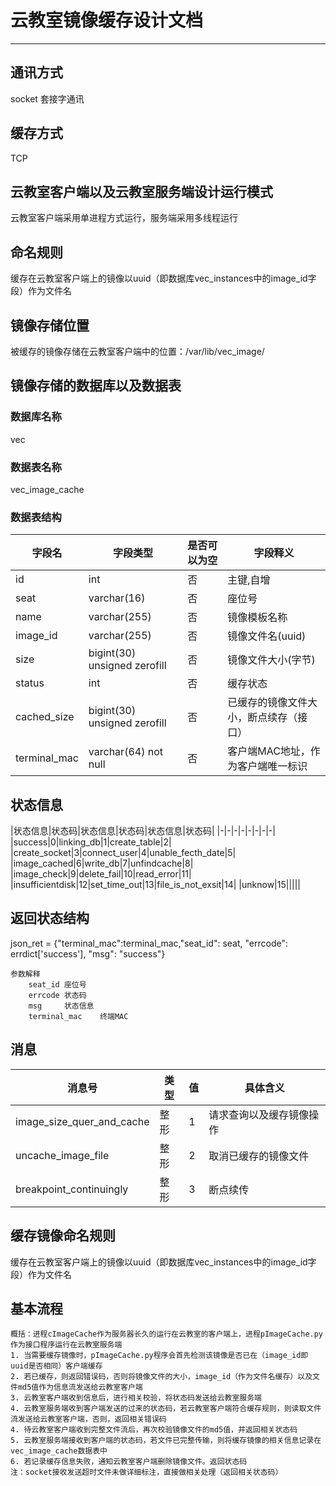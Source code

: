 ﻿# 云教室镜像缓存设计文档
---

## 通讯方式
socket 套接字通讯
## 缓存方式
TCP
## 云教室客户端以及云教室服务端设计运行模式
云教室客户端采用单进程方式运行，服务端采用多线程运行
## 命名规则
缓存在云教室客户端上的镜像以uuid（即数据库vec_instances中的image_id字段）作为文件名
## 镜像存储位置
被缓存的镜像存储在云教室客户端中的位置：/var/lib/vec_image/
## 镜像存储的数据库以及数据表
### 数据库名称
vec
### 数据表名称
vec_image_cache
### 数据表结构
|字段名|字段类型|是否可以为空|字段释义|
|-|-|-|-|
|id|int|否|主键,自增|
|seat|varchar(16)|否|座位号|
|name|varchar(255)|否|镜像模板名称|
|image_id|varchar(255)|否|镜像文件名(uuid)|
|size|bigint(30)  unsigned zerofill|否|镜像文件大小(字节)|
|status|int|否|缓存状态|
|cached_size|bigint(30)  unsigned zerofill|否|已缓存的镜像文件大小，断点续存（接口）|
|terminal_mac|varchar(64) not null|否|客户端MAC地址，作为客户端唯一标识|

## 状态信息
|状态信息|状态码|状态信息|状态码|状态信息|状态码|
|-|-|-|-|-|-|-|-|
|success|0|linking_db|1|create_table|2|
|create_socket|3|connect_user|4|unable_fecth_date|5|
|image_cached|6|write_db|7|unfindcache|8|
|image_check|9|delete_fail|10|read_error|11|
|insufficientdisk|12|set_time_out|13|file_is_not_exsit|14|
|unknow|15|||||
## 返回状态结构
json_ret = {"terminal_mac":terminal_mac,"seat_id": seat, "errcode": errdict['success'], "msg": "success"}
```
参数解释
    seat_id 座位号
    errcode 状态码
    msg     状态信息
    terminal_mac    终端MAC
```
## 消息
|消息号|类型|值|具体含义|
|-|-|-|-|
|image_size_quer_and_cache|整形|1|请求查询以及缓存镜像操作|
|uncache_image_file|整形|2|取消已缓存的镜像文件|
|breakpoint_continuingly|整形|3|断点续传|
## 缓存镜像命名规则
缓存在云教室客户端上的镜像以uuid（即数据库vec_instances中的image_id字段）作为文件名
## 基本流程
    概括：进程cImageCache作为服务器长久的运行在云教室的客户端上，进程pImageCache.py作为接口程序运行在云教室服务端
	1. 当需要缓存镜像时，pImageCache.py程序会首先检测该镜像是否已在（image_id即uuid是否相同）客户端缓存
	2. 若已缓存，则返回错误码，否则将镜像文件的大小，image_id（作为文件名缓存）以及文件md5值作为信息流发送给云教室客户端
	3. 云教室客户端收到信息后，进行相关校验，将状态码发送给云教室服务端
	4. 云教室服务端收到客户端发送的过来的状态码，若云教室客户端符合缓存规则，则读取文件流发送给云教室客户端，否则，返回相关错误码
	4. 待云教室客户端收到完整文件流后，再次校验镜像文件的md5值，并返回相关状态码
	5. 云教室服务端接收到客户端的状态码，若文件已完整传输，则将缓存镜像的相关信息记录在vec_image_cache数据表中
	6. 若记录缓存信息失败，通知云教室客户端删除镜像文件。返回状态码
	注：socket接收发送超时文件未做详细标注，直接做相关处理（返回相关状态码）